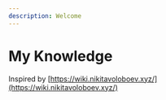 ```yaml
---
description: Welcome
---
```


# My Knowledge

Inspired by [https://wiki.nikitavoloboev.xyz/](https://wiki.nikitavoloboev.xyz/)

